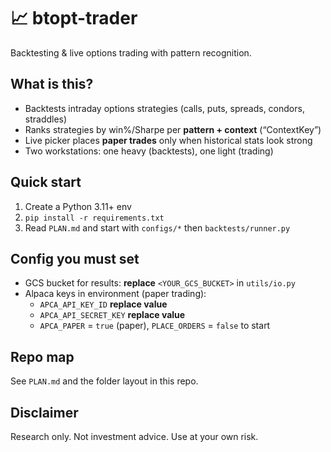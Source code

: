 # 📈 btopt-trader
Backtesting & live options trading with pattern recognition.

## What is this?
- Backtests intraday options strategies (calls, puts, spreads, condors, straddles)
- Ranks strategies by win%/Sharpe per **pattern + context** (“ContextKey”)
- Live picker places **paper trades** only when historical stats look strong
- Two workstations: one heavy (backtests), one light (trading)

## Quick start
1) Create a Python 3.11+ env
2) `pip install -r requirements.txt`
3) Read `PLAN.md` and start with `configs/*` then `backtests/runner.py`

## Config you must set
- GCS bucket for results: **replace** `<YOUR_GCS_BUCKET>` in `utils/io.py`
- Alpaca keys in environment (paper trading):
  - `APCA_API_KEY_ID` **replace value**
  - `APCA_API_SECRET_KEY` **replace value**
  - `APCA_PAPER` = `true` (paper), `PLACE_ORDERS` = `false` to start

## Repo map
See `PLAN.md` and the folder layout in this repo.

## Disclaimer
Research only. Not investment advice. Use at your own risk.
